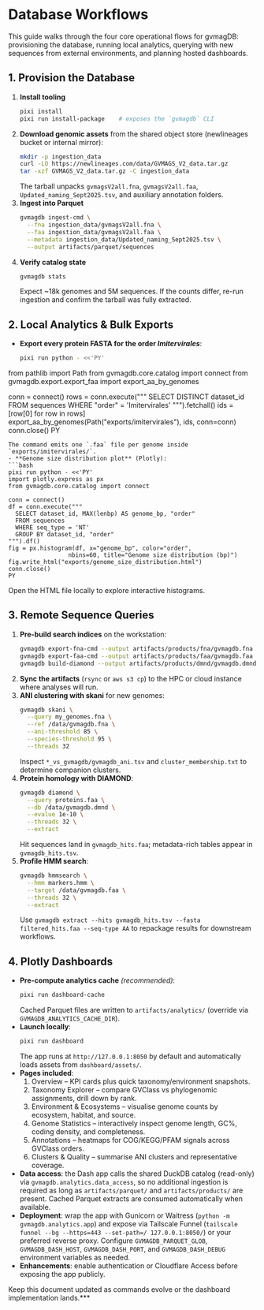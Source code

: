 # Database Workflows

This guide walks through the four core operational flows for gvmagDB: provisioning the database, running local analytics, querying with new sequences from external environments, and planning hosted dashboards.

## 1. Provision the Database
1. **Install tooling**
   ```bash
   pixi install
   pixi run install-package    # exposes the `gvmagdb` CLI
   ```
2. **Download genomic assets** from the shared object store (newlineages bucket or internal mirror):
   ```bash
   mkdir -p ingestion_data
   curl -LO https://newlineages.com/data/GVMAGS_V2_data.tar.gz
   tar -xzf GVMAGS_V2_data.tar.gz -C ingestion_data
   ```
   The tarball unpacks `gvmagsV2all.fna`, `gvmagsV2all.faa`, `Updated_naming_Sept2025.tsv`, and auxiliary annotation folders.
3. **Ingest into Parquet**
   ```bash
   gvmagdb ingest-cmd \
     --fna ingestion_data/gvmagsV2all.fna \
     --faa ingestion_data/gvmagsV2all.faa \
     --metadata ingestion_data/Updated_naming_Sept2025.tsv \
     --output artifacts/parquet/sequences
   ```
4. **Verify catalog state**
   ```bash
   gvmagdb stats
   ```
   Expect ~18k genomes and 5M sequences. If the counts differ, re-run ingestion and confirm the tarball was fully extracted.

## 2. Local Analytics & Bulk Exports
- **Export every protein FASTA for the order *Imitervirales***:
  ```bash
  pixi run python - <<'PY'
from pathlib import Path
from gvmagdb.core.catalog import connect
from gvmagdb.export.export_faa import export_aa_by_genomes

conn = connect()
rows = conn.execute("""
    SELECT DISTINCT dataset_id
    FROM sequences
    WHERE "order" = 'Imitervirales'
""").fetchall()
ids = [row[0] for row in rows]
export_aa_by_genomes(Path("exports/imitervirales"), ids, conn=conn)
conn.close()
PY
  ```
  The command emits one `.faa` file per genome inside `exports/imitervirales/`.
- **Genome size distribution plot** (Plotly):
  ```bash
  pixi run python - <<'PY'
import plotly.express as px
from gvmagdb.core.catalog import connect

conn = connect()
df = conn.execute("""
    SELECT dataset_id, MAX(lenbp) AS genome_bp, "order"
    FROM sequences
    WHERE seq_type = 'NT'
    GROUP BY dataset_id, "order"
""").df()
fig = px.histogram(df, x="genome_bp", color="order",
                   nbins=60, title="Genome size distribution (bp)")
fig.write_html("exports/genome_size_distribution.html")
conn.close()
PY
  ```
  Open the HTML file locally to explore interactive histograms.

## 3. Remote Sequence Queries
1. **Pre-build search indices** on the workstation:
   ```bash
   gvmagdb export-fna-cmd --output artifacts/products/fna/gvmagdb.fna
   gvmagdb export-faa-cmd --output artifacts/products/faa/gvmagdb.faa
   gvmagdb build-diamond --output artifacts/products/dmnd/gvmagdb.dmnd --threads 32
   ```
2. **Sync the artifacts** (`rsync` or `aws s3 cp`) to the HPC or cloud instance where analyses will run.
3. **ANI clustering with skani** for new genomes:
   ```bash
   gvmagdb skani \
     --query my_genomes.fna \
     --ref /data/gvmagdb.fna \
     --ani-threshold 85 \
     --species-threshold 95 \
     --threads 32
   ```
   Inspect `*_vs_gvmagdb/gvmagdb_ani.tsv` and `cluster_membership.txt` to determine companion clusters.
4. **Protein homology with DIAMOND**:
   ```bash
   gvmagdb diamond \
     --query proteins.faa \
     --db /data/gvmagdb.dmnd \
     --evalue 1e-10 \
     --threads 32 \
     --extract
   ```
   Hit sequences land in `gvmagdb_hits.faa`; metadata-rich tables appear in `gvmagdb_hits.tsv`.
5. **Profile HMM search**:
   ```bash
   gvmagdb hmmsearch \
     --hmm markers.hmm \
     --target /data/gvmagdb.faa \
     --threads 32 \
     --extract
   ```
   Use `gvmagdb extract --hits gvmagdb_hits.tsv --fasta filtered_hits.faa --seq-type AA` to repackage results for downstream workflows.

## 4. Plotly Dashboards
- **Pre-compute analytics cache** *(recommended)*:
  ```bash
  pixi run dashboard-cache
  ```
  Cached Parquet files are written to `artifacts/analytics/` (override via `GVMAGDB_ANALYTICS_CACHE_DIR`).
- **Launch locally**:
  ```bash
  pixi run dashboard
  ```
  The app runs at `http://127.0.0.1:8050` by default and automatically loads assets from `dashboard/assets/`.
- **Pages included**:
  1. Overview – KPI cards plus quick taxonomy/environment snapshots.
  2. Taxonomy Explorer – compare GVClass vs phylogenomic assignments, drill down by rank.
  3. Environment & Ecosystems – visualise genome counts by ecosystem, habitat, and source.
  4. Genome Statistics – interactively inspect genome length, GC%, coding density, and completeness.
  5. Annotations – heatmaps for COG/KEGG/PFAM signals across GVClass orders.
  6. Clusters & Quality – summarise ANI clusters and representative coverage.
- **Data access**: the Dash app calls the shared DuckDB catalog (read-only) via `gvmagdb.analytics.data_access`, so no additional ingestion is required as long as `artifacts/parquet/` and `artifacts/products/` are present. Cached Parquet extracts are consumed automatically when available.
- **Deployment**: wrap the app with Gunicorn or Waitress (`python -m gvmagdb.analytics.app`) and expose via Tailscale Funnel (`tailscale funnel --bg --https=443 --set-path=/ 127.0.0.1:8050/`) or your preferred reverse proxy. Configure `GVMAGDB_PARQUET_GLOB`, `GVMAGDB_DASH_HOST`, `GVMAGDB_DASH_PORT`, and `GVMAGDB_DASH_DEBUG` environment variables as needed.
- **Enhancements**: enable authentication or Cloudflare Access before exposing the app publicly.

Keep this document updated as commands evolve or the dashboard implementation lands.***
